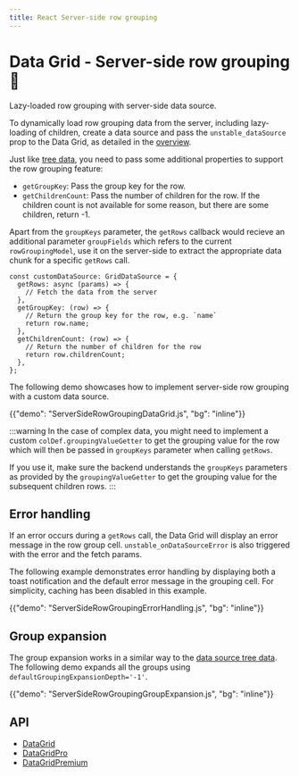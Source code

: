 ```yaml
---
title: React Server-side row grouping
---
```


# Data Grid - Server-side row grouping [<span class="plan-pro"></span>](/x/introduction/licensing/#pro-plan 'Pro plan')🚧

<p class="description">Lazy-loaded row grouping with server-side data source.</p>

To dynamically load row grouping data from the server, including lazy-loading of children, create a data source and pass the `unstable_dataSource` prop to the Data Grid, as detailed in the [overview](/x/react-data-grid/server-side-data/).

Just like [tree data](/x/react-data-grid/server-side-data/tree-data/), you need to pass some additional properties to support the row grouping feature:

- `getGroupKey`: Pass the group key for the row.
- `getChildrenCount`: Pass the number of children for the row. If the children count is not available for some reason, but there are some children, return -1.

Apart from the `groupKeys` parameter, the `getRows` callback would recieve an additional parameter `groupFields` which refers to the current `rowGroupingModel`, use it on the server-side to extract the appropriate data chunk for a specific `getRows` call.

```tsx
const customDataSource: GridDataSource = {
  getRows: async (params) => {
    // Fetch the data from the server
  },
  getGroupKey: (row) => {
    // Return the group key for the row, e.g. `name`
    return row.name;
  },
  getChildrenCount: (row) => {
    // Return the number of children for the row
    return row.childrenCount;
  },
};
```

The following demo showcases how to implement server-side row grouping with a custom data source.

{{"demo": "ServerSideRowGroupingDataGrid.js", "bg": "inline"}}

:::warning
In the case of complex data, you might need to implement a custom `colDef.groupingValueGetter` to get the grouping value for the row which will then be passed in `groupKeys` parameter when calling `getRows`.

If you use it, make sure the backend understands the `groupKeys` parameters as provided by the `groupingValueGetter` to get the grouping value for the subsequent children rows.
:::

## Error handling

If an error occurs during a `getRows` call, the Data Grid will display an error message in the row group cell. `unstable_onDataSourceError` is also triggered with the error and the fetch params.

The following example demonstrates error handling by displaying both a toast notification and the default error message in the grouping cell. For simplicity, caching has been disabled in this example.

{{"demo": "ServerSideRowGroupingErrorHandling.js", "bg": "inline"}}

## Group expansion

The group expansion works in a similar way to the [data source tree data](/x/react-data-grid/server-side-data/tree-data/#group-expansion).
The following demo expands all the groups using `defaultGroupingExpansionDepth='-1'`.

{{"demo": "ServerSideRowGroupingGroupExpansion.js", "bg": "inline"}}

## API

- [DataGrid](/x/api/data-grid/data-grid/)
- [DataGridPro](/x/api/data-grid/data-grid-pro/)
- [DataGridPremium](/x/api/data-grid/data-grid-premium/)
